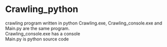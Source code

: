 # Crawling_python
crawling program written in python
Crawling.exe, Crawling_console.exe and Main.py are the same program. <br>
Crawling_console.exe has a console <br>
Main.py is python source code
